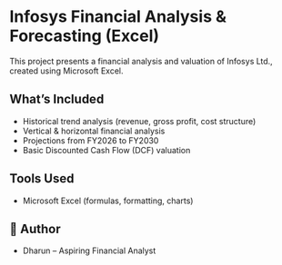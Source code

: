 # Infosys Financial Analysis & Forecasting (Excel)

This project presents a financial analysis and valuation of Infosys Ltd., created using Microsoft Excel.

## What’s Included
- Historical trend analysis (revenue, gross profit, cost structure)
- Vertical & horizontal financial analysis
- Projections from FY2026 to FY2030
- Basic Discounted Cash Flow (DCF) valuation

## Tools Used
- Microsoft Excel (formulas, formatting, charts)

## 👤 Author
- Dharun – Aspiring Financial Analyst
